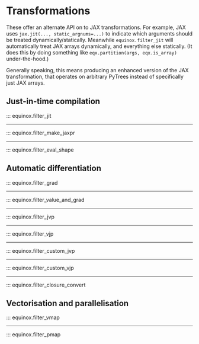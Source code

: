 # Transformations

These offer an alternate API on to JAX transformations. For example, JAX uses `jax.jit(..., static_argnums=...)` to indicate which arguments should be treated dynamically/statically. Meanwhile `equinox.filter_jit` will automatically treat JAX arrays dynamically, and everything else statically. (It does this by doing something like `eqx.partition(args, eqx.is_array)` under-the-hood.)

Generally speaking, this means producing an enhanced version of the JAX transformation, that operates on arbitrary PyTrees instead of specifically just JAX arrays.

## Just-in-time compilation

::: equinox.filter_jit

---

::: equinox.filter_make_jaxpr

---

::: equinox.filter_eval_shape

## Automatic differentiation

::: equinox.filter_grad

---

::: equinox.filter_value_and_grad

---

::: equinox.filter_jvp

---

::: equinox.filter_vjp

---

::: equinox.filter_custom_jvp

---

::: equinox.filter_custom_vjp

---

::: equinox.filter_closure_convert

## Vectorisation and parallelisation

::: equinox.filter_vmap

---

::: equinox.filter_pmap
